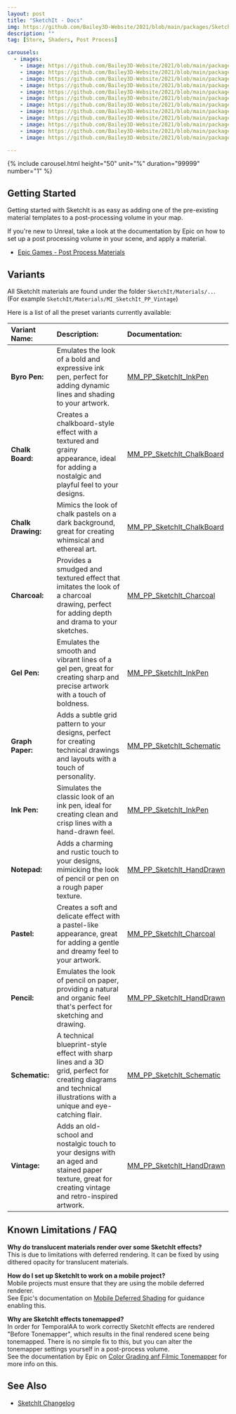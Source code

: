 ```yaml
---
layout: post
title: "SketchIt - Docs"
img: https://github.com/Bailey3D-Website/2021/blob/main/packages/SketchIt/banner.png?raw=true
description: ""
tag: [Store, Shaders, Post Process]

carousels:
  - images: 
    - image: https://github.com/Bailey3D-Website/2021/blob/main/packages/SketchIt/renders/Schematic/Schematic_Trove.jpeg?raw=true
    - image: https://github.com/Bailey3D-Website/2021/blob/main/packages/SketchIt/renders/Pencil/Vintage_Trove.jpeg?raw=true
    - image: https://github.com/Bailey3D-Website/2021/blob/main/packages/SketchIt/renders/Chalk/Chalkboard_Trove.jpeg?raw=true
    - image: https://github.com/Bailey3D-Website/2021/blob/main/packages/SketchIt/renders/Pencil/Pencil_Vice.jpeg?raw=true
    - image: https://github.com/Bailey3D-Website/2021/blob/main/packages/SketchIt/renders/Charcoal/Charcoal_Rift.jpeg?raw=true
    - image: https://github.com/Bailey3D-Website/2021/blob/main/packages/SketchIt/renders/Schematic/Graph_Rift.jpeg?raw=true
    - image: https://github.com/Bailey3D-Website/2021/blob/main/packages/SketchIt/renders/Pencil/Notepad_Trove.jpeg?raw=true
    - image: https://github.com/Bailey3D-Website/2021/blob/main/packages/SketchIt/renders/Chalk/ChalkDrawing_Trove.jpeg?raw=true
    - image: https://github.com/Bailey3D-Website/2021/blob/main/packages/SketchIt/renders/Pen/ByroPen_Trove.jpeg?raw=true
    - image: https://github.com/Bailey3D-Website/2021/blob/main/packages/SketchIt/renders/Pen/InkPen_Trove.jpeg?raw=true
    - image: https://github.com/Bailey3D-Website/2021/blob/main/packages/SketchIt/renders/Charcoal/Pastel_Trove.jpeg?raw=true
    - image: https://github.com/Bailey3D-Website/2021/blob/main/packages/SketchIt/renders/Pen/GelPen_Vice.jpeg?raw=true

---
```


{% include carousel.html height="50" unit="%" duration="99999" number="1" %}

## Getting Started

Getting started with SketchIt is as easy as adding one of the pre-existing material templates to a post-processing volume in your map.

If you're new to Unreal, take a look at the documentation by Epic on how to set up a post processing volume in your scene, and apply a material.<br>
- [Epic Games - Post Process Materials](https://docs.unrealengine.com/4.27/en-US/RenderingAndGraphics/PostProcessEffects/PostProcessMaterials/)


## Variants

All SketchIt materials are found under the folder `SketchIt/Materials/..`.<br>
(For example `SketchIt/Materials/MI_SketchIt_PP_Vintage`)

Here is a list of all the preset variants currently available:

|Variant Name:|Description:|Documentation:|
|:---|:---|:---|
|<b>Byro Pen:</b>|Emulates the look of a bold and expressive ink pen, perfect for adding dynamic lines and shading to your artwork.|[MM_PP_SketchIt_InkPen](../shader_docs/MM_PP_SketchIt_InkPen)|
|<b>Chalk Board:</b>|Creates a chalkboard-style effect with a textured and grainy appearance, ideal for adding a nostalgic and playful feel to your designs.|[MM_PP_SketchIt_ChalkBoard](../shader_docs/MM_PP_SketchIt_ChalkBoard)|
|<b>Chalk Drawing:</b>|Mimics the look of chalk pastels on a dark background, great for creating whimsical and ethereal art.|[MM_PP_SketchIt_ChalkBoard](../shader_docs/MM_PP_SketchIt_ChalkBoard)|
|<b>Charcoal:</b>|Provides a smudged and textured effect that imitates the look of a charcoal drawing, perfect for adding depth and drama to your sketches.|[MM_PP_SketchIt_Charcoal](../shader_docs/MM_PP_SketchIt_Charcoal)|
|<b>Gel Pen:</b>|Emulates the smooth and vibrant lines of a gel pen, great for creating sharp and precise artwork with a touch of boldness.|[MM_PP_SketchIt_InkPen](../shader_docs/MM_PP_SketchIt_InkPen)|
|<b>Graph Paper:</b>|Adds a subtle grid pattern to your designs, perfect for creating technical drawings and layouts with a touch of personality.|[MM_PP_SketchIt_Schematic](../shader_docs/MM_PP_SketchIt_Schematic)|
|<b>Ink Pen:</b>|Simulates the classic look of an ink pen, ideal for creating clean and crisp lines with a hand-drawn feel.|[MM_PP_SketchIt_InkPen](../shader_docs/MM_PP_SketchIt_InkPen)|
|<b>Notepad:</b>|Adds a charming and rustic touch to your designs, mimicking the look of pencil or pen on a rough paper texture.|[MM_PP_SketchIt_HandDrawn](../shader_docs/MM_PP_SketchIt_HandDrawn)|
|<b>Pastel:</b>|Creates a soft and delicate effect with a pastel-like appearance, great for adding a gentle and dreamy feel to your artwork.|[MM_PP_SketchIt_Charcoal](../shader_docs/MM_PP_SketchIt_Charcoal)|
|<b>Pencil:</b>|Emulates the look of pencil on paper, providing a natural and organic feel that's perfect for sketching and drawing.|[MM_PP_SketchIt_HandDrawn](../shader_docs/MM_PP_SketchIt_HandDrawn)|
|<b>Schematic:</b>|A technical blueprint-style effect with sharp lines and a 3D grid, perfect for creating diagrams and technical illustrations with a unique and eye-catching flair.|[MM_PP_SketchIt_Schematic](../shader_docs/MM_PP_SketchIt_Schematic)|
|<b>Vintage:</b>|Adds an old-school and nostalgic touch to your designs with an aged and stained paper texture, great for creating vintage and retro-inspired artwork.|[MM_PP_SketchIt_HandDrawn](../shader_docs/MM_PP_SketchIt_HandDrawn)|


## Known Limitations / FAQ

<b>Why do translucent materials render over some SketchIt effects?</b><br>
This is due to limitations with deferred rendering. It can be fixed by using dithered opacity for translucent materials.

<b>How do I set up SketchIt to work on a mobile project?</b><br>
Mobile projects must ensure that they are using the mobile deferred renderer.<br>
See Epic's documentation on [Mobile Deferred Shading](https://docs.unrealengine.com/5.1/en-US/using-the-mobile-deferred-shading-mode-in-unreal-engine/) for guidance enabling this.

<b>Why are SketchIt effects tonemapped?</b><br>
In order for TemporalAA to work correctly SketchIt effects are rendered "Before Tonemapper", which results in the final rendered scene being tonemapped.
There is no simple fix to this, but you can alter the tonemapper settings yourself in a post-process volume.<br>
See the documentation by Epic on [Color Grading anf Filmic Tonemapper](https://docs.unrealengine.com/4.27/en-US/RenderingAndGraphics/PostProcessEffects/ColorGrading/) for more info on this.


## See Also

- [SketchIt Changelog](../../changelog)

